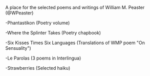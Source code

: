 A place for the selected poems and writings of William M. Peaster (@WPeaster)

-Phantastikon (Poetry volume)

-Where the Splinter Takes (Poetry chapbook)

-Six Kisses Times Six Languages (Translations of WMP poem "On Sensuality")

-Le Parolas (3 poems in Interlingua)

-Strawberries (Selected haiku)
